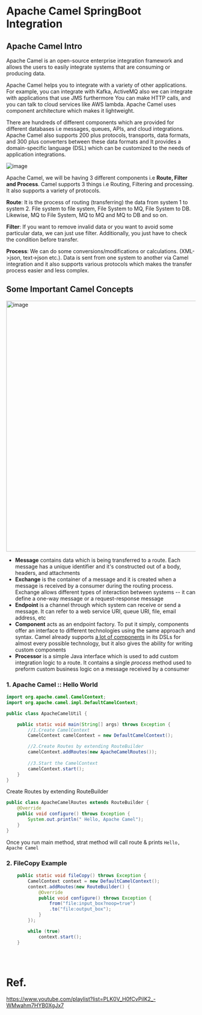 # Apache Camel SpringBoot Integration

## Apache Camel Intro
Apache Camel is an open-source enterprise integration framework and allows the users to easily integrate systems that are consuming or producing data. 

Apache Camel helps you to integrate with a variety of other applications. For example, you can integrate with Kafka, ActiveMQ also we can integrate with applications that use JMS furthermore You can make HTTP calls, and you can talk to cloud services like AWS lambda. Apache Camel uses component architecture which makes it lightweight.

There are hundreds of different components which are provided for different databases i.e messages, queues, APIs, and cloud integrations. Apache Camel also supports 200 plus protocols, transports, data formats, and 300 plus converters between these data formats and It provides a domain-specific language (DSL) which can be customized to the needs of application integrations.

![image](https://user-images.githubusercontent.com/20472904/232687061-6616becf-069d-4b8c-a3cf-a84f664bddbd.png)

Apache Camel, we will be having 3 different components i.e **Route, Filter and Process**. Camel supports 3 things i.e Routing, Filtering and processing. It also supports a variety of protocols.

**Route**: It is the process of routing (transferring) the data from system 1 to system 2. File system to file system, File System to MQ, File System to DB. Likewise, MQ to File System, MQ to MQ and MQ to DB and so on.

**Filter**: If you want to remove invalid data or you want to avoid some particular data, we can just use filter. Additionally, you just have to check the condition before transfer.

**Process**: We can do some conversions/modifications or calculations. (XML->json, text->json etc.). Data is sent from one system to another via Camel integration and it also supports various protocols which makes the transfer process easier and less complex.


Some Important Camel Concepts
-----------------------------
<img width="666" alt="image" src="https://user-images.githubusercontent.com/20472904/232687794-dede6305-1db1-4fd2-9e39-ba2850898deb.png">

-   **Message** contains data which is being transferred to a route. Each message has a unique identifier and it's constructed out of a body, headers, and attachments
-   **Exchange** is the container of a message and it is created when a message is received by a consumer during the routing process. Exchange allows different types of interaction between systems -- it can define a one-way message or a request-response message
-   **Endpoint** is a channel through which system can receive or send a message. It can refer to a web service URI, queue URI, file, email address, etc
-   **Component** acts as an endpoint factory. To put it simply, components offer an interface to different technologies using the same approach and syntax. Camel already supports [a lot of components](http://camel.apache.org/components.html) in its DSLs for almost every possible technology, but it also gives the ability for writing custom components
-   **Processor** is a simple Java interface which is used to add custom integration logic to a route. It contains a single *process* method used to preform custom business logic on a message received by a consumer


### 1. Apache Camel :: Hello World
```java
import org.apache.camel.CamelContext;
import org.apache.camel.impl.DefaultCamelContext;

public class ApacheCamelUtil {

    public static void main(String[] args) throws Exception {
        //1.Create CamelContext
        CamelContext camelContext = new DefaultCamelContext();

        //2.Create Routes by extending RouteBuilder 
        camelContext.addRoutes(new ApacheCamelRoutes());
                
        //3.Start the CamelContext
        camelContext.start();
    }
}
```

Create Routes by extending RouteBuilder 
```java
public class ApacheCamelRoutes extends RouteBuilder {
    @Override
    public void configure() throws Exception {
        System.out.println(" Hello, Apache Camel");
    }
}
```

Once you run main method, strat method will call route & prints 
`Hello, Apache Camel`


  

### 2. FileCopy Example
```java
    public static void fileCopy() throws Exception {
        CamelContext context = new DefaultCamelContext();
        context.addRoutes(new RouteBuilder() {
            @Override
            public void configure() throws Exception {
                from("file:input_box?noop=true")
                .to("file:output_box");
            }
        });

        while (true)
            context.start();
    }

```

```java


```

```java


```

```java


```









# Ref.
https://www.youtube.com/playlist?list=PLK0V_H0fCvPilK2_-WMwahm7HYB0XgJx7
